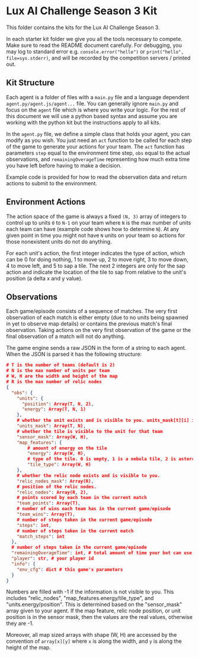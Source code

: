 # Lux AI Challenge Season 3 Kit

This folder contains the kits for the Lux AI Challenge Season 3.

In each starter kit folder we give you all the tools necessary to compete. Make sure to read the README document carefully. For debugging, you may log to standard error e.g. `console.error("hello")` or `print("hello", file=sys.stderr)`, and will be recorded by the competition servers / printed out.

## Kit Structure

Each agent is a folder of files with a `main.py` file and a language dependent `agent.py/agent.js/agent...` file. You can generally ignore `main.py` and focus on the `agent` file which is where you write your logic. For the rest of this document we will use a python based syntax and assume you are working with the python kit but the instructions apply to all kits.

In the `agent.py` file, we define a simple class that holds your agent, you can modify as you wish. You just need an `act` function to be called for each step of the game to generate your actions for your team. The `act` function has parameters `step` equal to the environment time step, `obs` equal to the actual observations, and `remainingOverageTime` representing how much extra time you have left before having to make a decision.

Example code is provided for how to read the observation data and return actions to submit to the environment.

## Environment Actions

The action space of the game is always a fixed `(N, 3)` array of integers to control up to units `0` to `N-1` on your team where `N` is the max number of units each team can have (example code shows how to determine `N`). At any given point in time you might not have `N` units on your team so actions for those nonexistent units do not do anything.

For each unit's action, the first integer indicates the type of action, which can be 0 for doing nothing, 1 to move up, 2 to move right, 3 to move down, 4 to move left, and 5 to sap a tile. The next 2 integers are only for the sap action and indicate the location of the tile to sap from relative to the unit's position (a delta x and y value).

## Observations

Each game/episode consists of a sequence of matches. The very first observation of each match is either empty (due to no units being spawned in yet to observe map details) or contains the previous match's final observation. Taking actions on the very first observation of the game or the final observation of a match will not do anything.

The game engine sends a raw JSON in the form of a string to each agent. When the JSON is parsed it has the following structure:

```json
# T is the number of teams (default is 2)
# N is the max number of units per team
# W, H are the width and height of the map
# R is the max number of relic nodes
{
  "obs": {
    "units": {
      "position": Array(T, N, 2),
      "energy": Array(T, N, 1)
    },
    # whether the unit exists and is visible to you. units_mask[t][i] is whether team t's unit i can be seen and exists.
    "units_mask": Array(T, N),
    # whether the tile is visible to the unit for that team
    "sensor_mask": Array(W, H),
    "map_features": {
        # amount of energy on the tile
        "energy": Array(W, H),
        # type of the tile. 0 is empty, 1 is a nebula tile, 2 is asteroid
        "tile_type": Array(W, H)
    },
    # whether the relic node exists and is visible to you.
    "relic_nodes_mask": Array(R),
    # position of the relic nodes.
    "relic_nodes": Array(R, 2),
    # points scored by each team in the current match
    "team_points": Array(T),
    # number of wins each team has in the current game/episode
    "team_wins": Array(T),
    # number of steps taken in the current game/episode
    "steps": int,
    # number of steps taken in the current match
    "match_steps": int
  },
  # number of steps taken in the current game/episode
  "remainingOverageTime": int, # total amount of time your bot can use whenever it exceeds 2s in a turn
  "player": str, # your player id
  "info": {
    "env_cfg": dict # this game's parameters
  }
}
```
Numbers are filled with -1 if the information is not visible to you. This includes "relic_nodes", "map_features.energy/tile_type", and "units.energy/position". This is determined based on the "sensor_mask" array given to your agent. If the map feature, relic node position, or unit position is in the sensor mask, then the values are the real values, otherwise they are -1.

Moreover, all map sized arrays with shape (W, H) are accessed by the convention of `array[x][y]` where `x` is along the width, and `y` is along the height of the map.